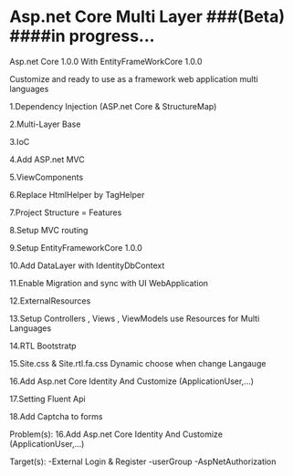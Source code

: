 # Asp.net Core Multi Layer ###(Beta) ####in progress...

Asp.net Core 1.0.0 With EntityFrameWorkCore 1.0.0

Customize and ready to use as a framework web application multi languages

1.Dependency Injection (ASP.net Core & StructureMap)

2.Multi-Layer Base

3.IoC

4.Add ASP.net MVC

5.ViewComponents

6.Replace HtmlHelper by TagHelper

7.Project Structure = Features

8.Setup MVC routing

9.Setup EntityFrameworkCore 1.0.0

10.Add DataLayer with IdentityDbContext

11.Enable Migration and sync with UI WebApplication

12.ExternalResources

13.Setup Controllers , Views , ViewModels use Resources for Multi Languages

14.RTL Bootstratp

15.Site.css & Site.rtl.fa.css Dynamic choose when change Langauge

16.Add Asp.net Core Identity And Customize (ApplicationUser,...)

17.Setting Fluent Api

18.Add Captcha to forms

Problem(s):
 16.Add Asp.net Core Identity And Customize (ApplicationUser,...)
 
Target(s):
 -External Login & Register
 -userGroup
 -AspNetAuthorization
 

